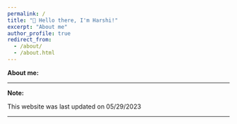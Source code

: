 ```yaml
---
permalink: /
title: "👋 Hello there, I'm Harshi!"
excerpt: "About me"
author_profile: true
redirect_from: 
  - /about/
  - /about.html
---
```


**About me:**



---

**Note:**

This website was last updated on 05/29/2023

---

